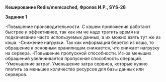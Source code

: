 **Кеширование Redis/memcached, Фролов И.Р., SYS-28**

**Задание 1**

-Повышение производительности. С кэшем приложения работают быстрее и эффективнее, так как им не надо тратить время на подкачивание часто используемых данных, а их можно взять тут же из кэша.
-Снижение нагрузки. Так как информация берется из кэша, то обрашение к основным хранилищам снижается, что снижает нагрузку на сервера.
-Повышение пропускной способности. Из-за меньших обрашений увеличивается пропускная способность операций.
-Уменьшение затрат. Уменьшение затра сервиса, которые нужно платить за меньшее количество ресурсов для базы данных или серверов.
